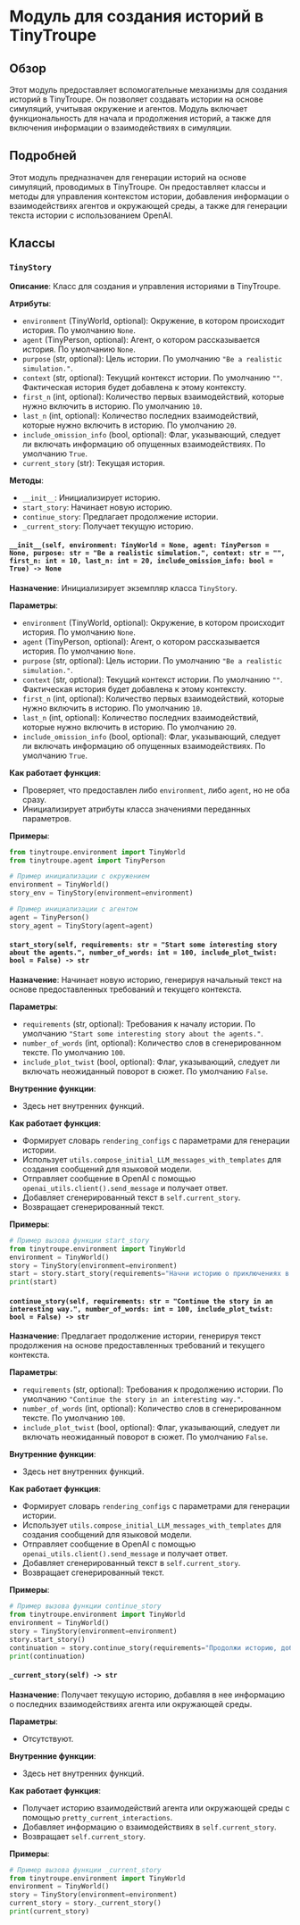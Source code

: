 # Модуль для создания историй в TinyTroupe

## Обзор

Этот модуль предоставляет вспомогательные механизмы для создания историй в TinyTroupe. Он позволяет создавать истории на основе симуляций, учитывая окружение и агентов. Модуль включает функциональность для начала и продолжения историй, а также для включения информации о взаимодействиях в симуляции.

## Подробней

Этот модуль предназначен для генерации историй на основе симуляций, проводимых в TinyTroupe. Он предоставляет классы и методы для управления контекстом истории, добавления информации о взаимодействиях агентов и окружающей среды, а также для генерации текста истории с использованием OpenAI.

## Классы

### `TinyStory`

**Описание**: Класс для создания и управления историями в TinyTroupe.

**Атрибуты**:
- `environment` (TinyWorld, optional): Окружение, в котором происходит история. По умолчанию `None`.
- `agent` (TinyPerson, optional): Агент, о котором рассказывается история. По умолчанию `None`.
- `purpose` (str, optional): Цель истории. По умолчанию `"Be a realistic simulation."`.
- `context` (str, optional): Текущий контекст истории. По умолчанию `""`. Фактическая история будет добавлена к этому контексту.
- `first_n` (int, optional): Количество первых взаимодействий, которые нужно включить в историю. По умолчанию `10`.
- `last_n` (int, optional): Количество последних взаимодействий, которые нужно включить в историю. По умолчанию `20`.
- `include_omission_info` (bool, optional): Флаг, указывающий, следует ли включать информацию об опущенных взаимодействиях. По умолчанию `True`.
- `current_story` (str): Текущая история.

**Методы**:
- `__init__`: Инициализирует историю.
- `start_story`: Начинает новую историю.
- `continue_story`: Предлагает продолжение истории.
- `_current_story`: Получает текущую историю.

#### `__init__(self, environment: TinyWorld = None, agent: TinyPerson = None, purpose: str = "Be a realistic simulation.", context: str = "", first_n: int = 10, last_n: int = 20, include_omission_info: bool = True) -> None`

**Назначение**: Инициализирует экземпляр класса `TinyStory`.

**Параметры**:
- `environment` (TinyWorld, optional): Окружение, в котором происходит история. По умолчанию `None`.
- `agent` (TinyPerson, optional): Агент, о котором рассказывается история. По умолчанию `None`.
- `purpose` (str, optional): Цель истории. По умолчанию `"Be a realistic simulation."`.
- `context` (str, optional): Текущий контекст истории. По умолчанию `""`. Фактическая история будет добавлена к этому контексту.
- `first_n` (int, optional): Количество первых взаимодействий, которые нужно включить в историю. По умолчанию `10`.
- `last_n` (int, optional): Количество последних взаимодействий, которые нужно включить в историю. По умолчанию `20`.
- `include_omission_info` (bool, optional): Флаг, указывающий, следует ли включать информацию об опущенных взаимодействиях. По умолчанию `True`.

**Как работает функция**:
- Проверяет, что предоставлен либо `environment`, либо `agent`, но не оба сразу.
- Инициализирует атрибуты класса значениями переданных параметров.

**Примеры**:
```python
from tinytroupe.environment import TinyWorld
from tinytroupe.agent import TinyPerson

# Пример инициализации с окружением
environment = TinyWorld()
story_env = TinyStory(environment=environment)

# Пример инициализации с агентом
agent = TinyPerson()
story_agent = TinyStory(agent=agent)
```

#### `start_story(self, requirements: str = "Start some interesting story about the agents.", number_of_words: int = 100, include_plot_twist: bool = False) -> str`

**Назначение**: Начинает новую историю, генерируя начальный текст на основе предоставленных требований и текущего контекста.

**Параметры**:
- `requirements` (str, optional): Требования к началу истории. По умолчанию `"Start some interesting story about the agents."`.
- `number_of_words` (int, optional): Количество слов в сгенерированном тексте. По умолчанию `100`.
- `include_plot_twist` (bool, optional): Флаг, указывающий, следует ли включать неожиданный поворот в сюжет. По умолчанию `False`.

**Внутренние функции**:
- Здесь нет внутренних функций.

**Как работает функция**:
- Формирует словарь `rendering_configs` с параметрами для генерации истории.
- Использует `utils.compose_initial_LLM_messages_with_templates` для создания сообщений для языковой модели.
- Отправляет сообщение в OpenAI с помощью `openai_utils.client().send_message` и получает ответ.
- Добавляет сгенерированный текст в `self.current_story`.
- Возвращает сгенерированный текст.

**Примеры**:
```python
# Пример вызова функции start_story
from tinytroupe.environment import TinyWorld
environment = TinyWorld()
story = TinyStory(environment=environment)
start = story.start_story(requirements="Начни историю о приключениях в лесу.", number_of_words=150, include_plot_twist=True)
print(start)
```

#### `continue_story(self, requirements: str = "Continue the story in an interesting way.", number_of_words: int = 100, include_plot_twist: bool = False) -> str`

**Назначение**: Предлагает продолжение истории, генерируя текст продолжения на основе предоставленных требований и текущего контекста.

**Параметры**:
- `requirements` (str, optional): Требования к продолжению истории. По умолчанию `"Continue the story in an interesting way."`.
- `number_of_words` (int, optional): Количество слов в сгенерированном тексте. По умолчанию `100`.
- `include_plot_twist` (bool, optional): Флаг, указывающий, следует ли включать неожиданный поворот в сюжет. По умолчанию `False`.

**Внутренние функции**:
- Здесь нет внутренних функций.

**Как работает функция**:
- Формирует словарь `rendering_configs` с параметрами для генерации истории.
- Использует `utils.compose_initial_LLM_messages_with_templates` для создания сообщений для языковой модели.
- Отправляет сообщение в OpenAI с помощью `openai_utils.client().send_message` и получает ответ.
- Добавляет сгенерированный текст в `self.current_story`.
- Возвращает сгенерированный текст.

**Примеры**:
```python
# Пример вызова функции continue_story
from tinytroupe.environment import TinyWorld
environment = TinyWorld()
story = TinyStory(environment=environment)
story.start_story()
continuation = story.continue_story(requirements="Продолжи историю, добавив нового персонажа.", number_of_words=120)
print(continuation)
```

#### `_current_story(self) -> str`

**Назначение**: Получает текущую историю, добавляя в нее информацию о последних взаимодействиях агента или окружающей среды.

**Параметры**:
- Отсутствуют.

**Внутренние функции**:
- Здесь нет внутренних функций.

**Как работает функция**:
- Получает историю взаимодействий агента или окружающей среды с помощью `pretty_current_interactions`.
- Добавляет информацию о взаимодействиях в `self.current_story`.
- Возвращает `self.current_story`.

**Примеры**:
```python
# Пример вызова функции _current_story
from tinytroupe.environment import TinyWorld
environment = TinyWorld()
story = TinyStory(environment=environment)
current_story = story._current_story()
print(current_story)